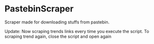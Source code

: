 # PastebinScraper
Scraper made for downloading stuffs from pastebin.

Update: Now scraping trends links every time you execute the script. To scraping trend again, close the script and open again
